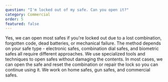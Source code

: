 ```yaml
---
question: "I'm locked out of my safe. Can you open it?"
category: Commercial
order: 5
featured: false
---
```


Yes, we can open most safes if you're locked out due to a lost combination, forgotten code, dead batteries, or mechanical failure. The method depends on your safe type - electronic safes, combination dial safes, and biometric safes all require different approaches. We use specialized tools and techniques to open safes without damaging the contents. In most cases, we can open the safe and reset the combination or repair the lock so you can continue using it. We work on home safes, gun safes, and commercial safes.
